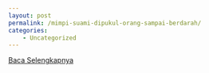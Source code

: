 ```yaml
---
layout: post
permalink: /mimpi-suami-dipukul-orang-sampai-berdarah/
categories:
    - Uncategorized
---
```


[Baca Selengkapnya](/09)